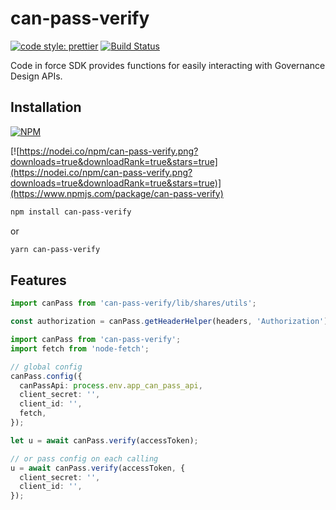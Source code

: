 # can-pass-verify

[![code style: prettier](https://img.shields.io/badge/code_style-prettier-ff69b4.svg?style=flat-square)](https://github.com/prettier/prettier)
[![Build Status](https://travis-ci.org/canfoundation/can-pass-verify.svg?branch=master)](https://travis-ci.org/canfoundation/can-pass-verify)

Code in force SDK provides functions for easily interacting with Governance Design APIs.

## Installation

[![NPM](https://img.shields.io/npm/v/can-pass-verify.svg)](https://www.npmjs.org/package/can-pass-verify)

[![https://nodei.co/npm/can-pass-verify.png?downloads=true&downloadRank=true&stars=true](https://nodei.co/npm/can-pass-verify.png?downloads=true&downloadRank=true&stars=true)](https://www.npmjs.com/package/can-pass-verify)

```bash
npm install can-pass-verify
```

or

```bash
yarn can-pass-verify
```

## Features

```typescript
import canPass from 'can-pass-verify/lib/shares/utils';

const authorization = canPass.getHeaderHelper(headers, 'Authorization');
```

```typescript
import canPass from 'can-pass-verify';
import fetch from 'node-fetch';

// global config
canPass.config({
  canPassApi: process.env.app_can_pass_api,
  client_secret: '',
  client_id: '',
  fetch,
});

let u = await canPass.verify(accessToken);

// or pass config on each calling
u = await canPass.verify(accessToken, {
  client_secret: '',
  client_id: '',
});
```

